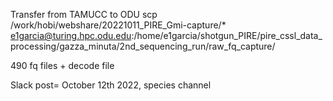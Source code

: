 Transfer from TAMUCC to ODU
scp /work/hobi/webshare/20221011_PIRE_Gmi-capture/* e1garcia@turing.hpc.odu.edu:/home/e1garcia/shotgun_PIRE/pire_cssl_data_processing/gazza_minuta/2nd_sequencing_run/raw_fq_capture/

490 fq files + decode file

Slack post= October 12th 2022, species channel
